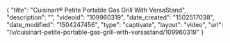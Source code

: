{
    "title": "Cuisinart&reg; Petite Portable Gas Grill With VersaStand",
    "description": "",
    "videoid": "109960319",
    "date_created": "1502517038",
    "date_modified": "1504247456",
    "type": "captivate",
    "layout": "video",
    "url": "\/v\/cuisinart-petite-portable-gas-grill-with-versastand\/109960319"
}